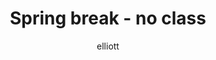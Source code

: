 ---
author: elliott
layout: post
category: notes
published: true
title: "Spring break - no class"
---